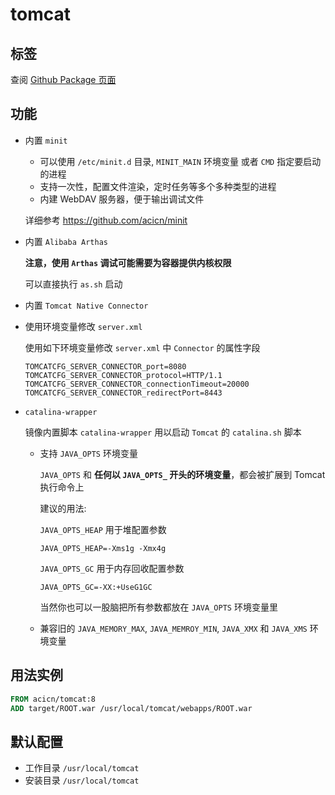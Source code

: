 # tomcat

## 标签

查阅 [Github Package 页面](https://github.com/guoyk93/acicn/pkgs/container/acicn%2Ftomcat)

## 功能

* 内置 `minit`

    - 可以使用 `/etc/minit.d` 目录, `MINIT_MAIN` 环境变量 或者 `CMD` 指定要启动的进程
    - 支持一次性，配置文件渲染，定时任务等多个多种类型的进程
    - 内建 WebDAV 服务器，便于输出调试文件
    
    详细参考 https://github.com/acicn/minit

* 内置 `Alibaba Arthas`

    **注意，使用 `Arthas` 调试可能需要为容器提供内核权限**

    可以直接执行 `as.sh` 启动

* 内置 `Tomcat Native Connector`

* 使用环境变量修改 `server.xml`

  使用如下环境变量修改 `server.xml` 中 `Connector` 的属性字段

  ```
  TOMCATCFG_SERVER_CONNECTOR_port=8080
  TOMCATCFG_SERVER_CONNECTOR_protocol=HTTP/1.1
  TOMCATCFG_SERVER_CONNECTOR_connectionTimeout=20000
  TOMCATCFG_SERVER_CONNECTOR_redirectPort=8443
  ```

* `catalina-wrapper`

    镜像内置脚本 `catalina-wrapper` 用以启动 `Tomcat` 的 `catalina.sh` 脚本

    - 支持 `JAVA_OPTS` 环境变量

         `JAVA_OPTS` 和 **任何以 `JAVA_OPTS_` 开头的环境变量**，都会被扩展到 Tomcat 执行命令上

         建议的用法:

         `JAVA_OPTS_HEAP` 用于堆配置参数

         `JAVA_OPTS_HEAP=-Xms1g -Xmx4g`

         `JAVA_OPTS_GC` 用于内存回收配置参数

         `JAVA_OPTS_GC=-XX:+UseG1GC`

         当然你也可以一股脑把所有参数都放在 `JAVA_OPTS` 环境变量里

    - 兼容旧的 `JAVA_MEMORY_MAX`, `JAVA_MEMROY_MIN`, `JAVA_XMX` 和 `JAVA_XMS` 环境变量

## 用法实例

``` dockerfile
FROM acicn/tomcat:8
ADD target/ROOT.war /usr/local/tomcat/webapps/ROOT.war
```

## 默认配置

* 工作目录 `/usr/local/tomcat`
* 安装目录 `/usr/local/tomcat`
